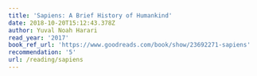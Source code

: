 ```yaml
---
title: 'Sapiens: A Brief History of Humankind'
date: 2018-10-20T15:12:43.378Z
author: Yuval Noah Harari
read_year: '2017'
book_ref_url: 'https://www.goodreads.com/book/show/23692271-sapiens'
recommendation: '5'
url: /reading/sapiens
---
```


